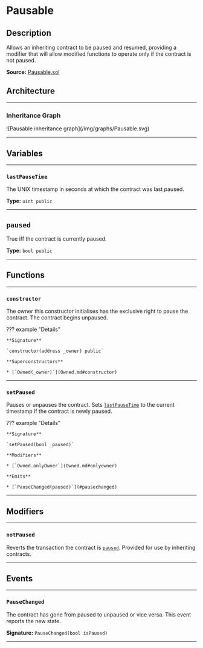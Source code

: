 # Pausable

## Description

Allows an inheriting contract to be paused and resumed, providing a modifier that will allow modified functions to operate only if the contract is not paused.

**Source:** [Pausable.sol](https://github.com/Synthetixio/synthetix/blob/master/contracts/Pausable.sol)

## Architecture

---

### Inheritance Graph

<centered-image>
    ![Pausable inheritance graph](/img/graphs/Pausable.svg)
</centered-image>

---

## Variables

---

### `lastPauseTime`

The UNIX timestamp in seconds at which the contract was last paused.

**Type:** `uint public`

---

## `paused`

True iff the contract is currently paused.

**Type:** `bool public`

---

## Functions

---

### `constructor`

The owner this constructor initialises has the exclusive right to pause the contract. The contract begins unpaused.

??? example "Details"

    **Signature**

    `constructor(address _owner) public`

    **Superconstructors**

    * [`Owned(_owner)`](Owned.md#constructor)

---

### `setPaused`

Pauses or unpauses the contract. Sets [`lastPauseTime`](#lastPauseTime) to the current timestamp if the contract is newly paused.

??? example "Details"

    **Signature**

    `setPaused(bool _paused)`

    **Modifiers**

    * [`Owned.onlyOwner`](Owned.md#onlyowner)

    **Emits**

    * [`PauseChanged(paused)`](#pausechanged)

---

## Modifiers

---

### `notPaused`

Reverts the transaction the contract is [`paused`](#paused). Provided for use by inheriting contracts.

---

## Events

---

### `PauseChanged`

The contract has gone from paused to unpaused or vice versa. This event reports the new state.

**Signature:** `PauseChanged(bool isPaused)`

---
